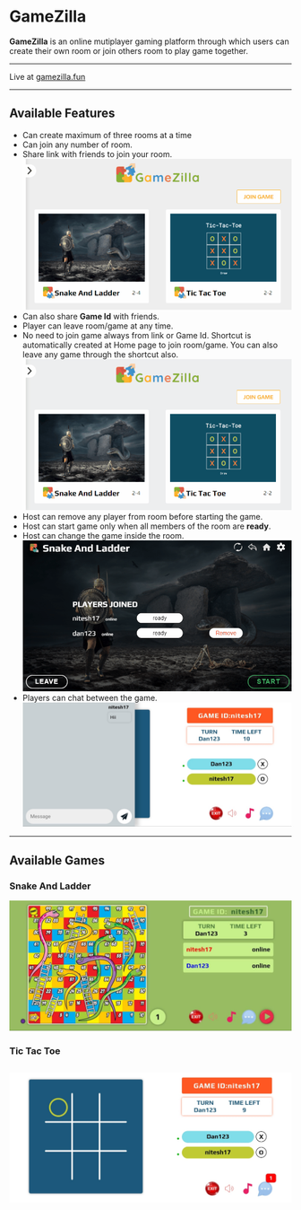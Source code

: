 # GameZilla

**GameZilla** is an online mutiplayer gaming platform through which users can create their own room or join others room to play game together.

---

Live at [gamezilla.fun](https://gamezilla.com)

---

Available Features
------------------
- Can create maximum of three rooms at a time
- Can join any number of room.
- Share link with friends to join your room.
![](GitHub/invite.gif)
- Can also share **Game Id** with friends.
- Player can leave room/game at any time.
- No need to join game always from link or Game Id. Shortcut is automatically created at Home page to join room/game. You can also leave any game through the shortcut also.
![](GitHub/shortcut.gif)
- Host can remove any player from room before starting the game.
- Host can start game only when all members of the room are **ready**.
- Host can change the game inside the room.
![](GitHub/change.gif)
- Players can chat between the game.
![](GitHub/chat.jpeg)

---

Available Games
------------------
### Snake And Ladder
![](GitHub/snl.jpeg)
### Tic Tac Toe
![](GitHub/tac.jpeg)
--- 




